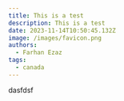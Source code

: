 ```yaml
---
title: This is a test
description: This is a test
date: 2023-11-14T10:50:45.132Z
image: /images/favicon.png
authors:
  - Farhan Ezaz
tags:
  - canada
---
```

d﻿asfdsf
